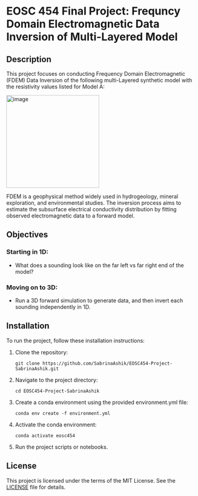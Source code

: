 # EOSC 454 Final Project: Frequncy Domain Electromagnetic Data Inversion of Multi-Layered Model

## Description

This project focuses on conducting Frequency Domain Electromagnetic (FDEM) Data Inversion of the following  multi-Layered synthetic model with the resistivity values listed for Model A:

<img width="245" alt="image" src="https://github.com/SabrinaAshik/EOSC454-Project-SabrinaAshik/assets/70414346/aa39796a-020f-413b-8bba-9faf54f8a7c0">

 FDEM is a geophysical method widely used in hydrogeology, mineral exploration, and environmental studies. The inversion process aims to estimate the subsurface electrical conductivity distribution by fitting observed electromagnetic data to a forward model.

## Objectives
### Starting in 1D:
- What does a sounding look like on the far left vs far right end of the model?
### Moving on to 3D:
- Run a 3D forward simulation to generate data, and then invert each sounding independently in 1D. 

## Installation

To run the project, follow these installation instructions:

1. Clone the repository:

    ```
    git clone https://github.com/SabrinaAshik/EOSC454-Project-SabrinaAshik.git
    ```

2. Navigate to the project directory:

    ```
    cd EOSC454-Project-SabrinaAshik
    ```

3. Create a conda environment using the provided environment.yml file:

    ```
    conda env create -f environment.yml
    ```

4. Activate the conda environment:

    ```
    conda activate eosc454
    ```

5. Run the project scripts or notebooks.

## License

This project is licensed under the terms of the MIT License. See the [LICENSE](LICENSE) file for details.

